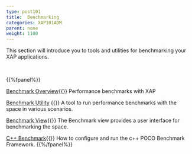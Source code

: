 ```yaml
---
type: post101
title:  Benchmarking
categories: XAP101ADM
parent: none
weight: 1100
---
```




This section will introduce you to tools and utilities for benchmarking your XAP applications.

<br>

{{%fpanel%}}

[Benchmark Overview](./benchmarking-intro.html){{<wbr>}}
Performance benchmarks with XAP

[Benchmark Utility](./benchmark-utility-cli.html) {{<wbr>}}
A tool to run performance benchmarks with the space in various scenarios.

[Benchmark View](./benchmark-browser.html){{<wbr>}}
The Benchmark view provides a user interface for benchmarking the space.

[C++ Benchmark](./benchmark-c++.html){{<wbr>}}
How to configure and run the c++ POCO Benchmark Framework.
{{%/fpanel%}}
